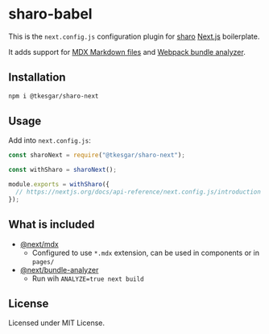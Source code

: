 # sharo-babel

This is the `next.config.js` configuration plugin for [sharo][sharo] [Next.js][next]
boilerplate.

It adds support for [MDX Markdown files][mdx] and [Webpack bundle analyzer][bundle-analyzer].

## Installation

```bash
npm i @tkesgar/sharo-next
```

## Usage

Add into `next.config.js`:

```js
const sharoNext = require("@tkesgar/sharo-next");

const withSharo = sharoNext();

module.exports = withSharo({
  // https://nextjs.org/docs/api-reference/next.config.js/introduction
});
```

## What is included

- [@next/mdx](https://www.npmjs.com/package/@next/mdx)
  - Configured to use `*.mdx` extension, can be used in components or in `pages/`
- [@next/bundle-analyzer](https://www.npmjs.com/package/@next/bundle-analyzer)
  - Run wih `ANALYZE=true next build`

## License

Licensed under MIT License.

[bundle-analyzer]: https://www.npmjs.com/package/webpack-bundle-analyzer
[mdx]: https://mdxjs.com/
[next]: https://nextjs.org/docs
[sharo]: https://github.com/tkesgar/sharo
